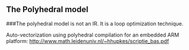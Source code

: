 ## The Polyhedral model

###The polyhedral model is not an IR. It is a loop optimization technique.

Auto-vectorization using polyhedral compilation for an embedded ARM platform: http://www.math.leidenuniv.nl/~hhupkes/scriptie_bas.pdf